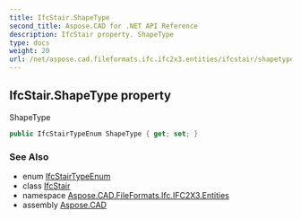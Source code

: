 ```yaml
---
title: IfcStair.ShapeType
second_title: Aspose.CAD for .NET API Reference
description: IfcStair property. ShapeType
type: docs
weight: 20
url: /net/aspose.cad.fileformats.ifc.ifc2x3.entities/ifcstair/shapetype/
---
```

## IfcStair.ShapeType property

ShapeType

```csharp
public IfcStairTypeEnum ShapeType { get; set; }
```

### See Also

* enum [IfcStairTypeEnum](../../../aspose.cad.fileformats.ifc.ifc2x3.types/ifcstairtypeenum/)
* class [IfcStair](../)
* namespace [Aspose.CAD.FileFormats.Ifc.IFC2X3.Entities](../../ifcstair/)
* assembly [Aspose.CAD](../../../)


